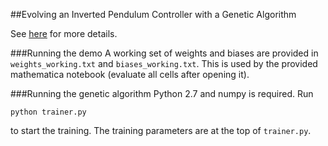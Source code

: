 ##Evolving an Inverted Pendulum Controller with a Genetic Algorithm

See [here](http://yukunlin.github.io/nagini/) for more details.

###Running the demo
A working set of weights and biases are provided in `weights_working.txt` and
`biases_working.txt`. This is used by the provided mathematica notebook
(evaluate all cells after opening it).

###Running the genetic algorithm
Python 2.7 and numpy is required. Run
```
python trainer.py
```
to start the training. The training parameters are at the top of `trainer.py`.

